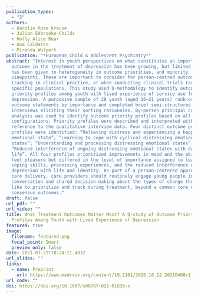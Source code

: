 ```yaml
---
publication_types:
  - "2"
authors:
  - Karolin Rose Krause
  - Julian Edbrooke-Childs
  - Holly Alice Bear
  - Ana Calderon
  - Miranda Wolpert
publication: "*European Child & Adolescent Psychiatry*"
abstract: "Interest in youth perspectives on what constitutes an important
  outcome in the treatment of depression has been growing, but limited attention
  has been given to heterogeneity in outcome priorities, and minority
  viewpoints. These are important to consider for person-centred outcome
  tracking in clinical practice, or when conducting clinical trials targeting
  specific populations. This study used Q-methodology to identify outcome
  priority profiles among youth with lived experience of service use for
  depression. A purposive sample of 28 youth (aged 16–21 years) rank-ordered 35
  outcome statements by importance and completed brief semi-structured
  interviews eliciting their sorting rationales. By-person principal component
  analysis was used to identify outcome priority profiles based on all Q-sort
  configurations. Priority profiles were described and interpreted with
  reference to the qualitative interview data. Four distinct outcome priority
  profiles were identified: “Relieving distress and experiencing a happier
  emotional state”; “Learning to cope with cyclical distressing emotional
  states”; “Understanding and processing distressing emotional states”; and
  “Reduced interference of ongoing distressing emotional states with daily
  life”. All four profiles prioritized improvements in mood and the ability to
  feel pleasure but differed in the level of importance assigned to learning
  coping skills, processing experiences, and the reduced interference of
  depression with life and identity. As part of a person-centered approach to
  care delivery, care providers should routinely engage young people in
  conversation and shared decision-making about the types of change they would
  like to prioritize and track during treatment, beyond a common core of
  consensus outcomes."
draft: false
url_pdf: ""
url_video: ""
title: What Treatment Outcomes Matter Most? A Q-study of Outcome Priority
  Profiles Among Youth with Lived Experience of Depression
featured: true
image:
  filename: featured.png
  focal_point: Smart
  preview_only: false
date: 2021-07-22T18:24:21.403Z
url_slides: ""
links:
  - name: Preprint
    url: https://www.medrxiv.org/content/10.1101/2020.10.12.20210468v1
url_code: ""
doi: https://doi.org/10.1007/s00787-021-01839-x
---
```

